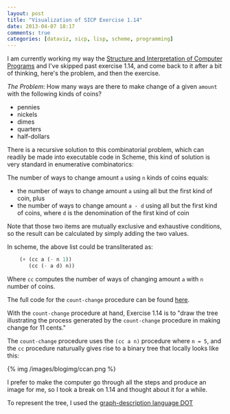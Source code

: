 ```yaml
---
layout: post
title: "Visualization of SICP Exercise 1.14"
date: 2013-04-07 18:17
comments: true
categories: [dataviz, sicp, lisp, scheme, programming]
---
```


I am currently working my way the [Structure and Interpretation of
Computer Programs](https://github.com/tlehman/sicp-exercises#readme)
and I've skipped past exercise 1.14, and come back to it after a bit
of thinking, here's the problem, and then the exercise.

*The Problem*: How many ways are there to make change of a given
 `amount` with the following kinds of coins?

 - pennies
 - nickels
 - dimes 
 - quarters
 - half-dollars

There is a recursive solution to this combinatorial problem, which can
readily be made into executable code in Scheme, this kind of solution
is very standard in enumerative combinatorics:

The number of ways to change amount `a` using `n` kinds of coins
equals:

 - the number of ways to change amount `a` using all but the first
 kind of coin, plus
 - the number of ways to change amount `a - d` using all but the
 first kind of coins, where `d` is the denomination of the first kind
 of coin

Note that those two items are mutually exclusive and exhaustive
conditions, so the result can be calculated by simply adding the two
values.

In scheme, the above list could be transliterated as:

```scheme
	(+ (cc a (- n 1))
	   (cc (- a d) n))
```

Where `cc` computes the number of ways of changing amount `a` with `n`
number of coins.

The full code for the `count-change` procedure can be found 
[here](https://github.com/tlehman/sicp-exercises/blob/master/count-change.scm#L3).

With the `count-change` procedure at hand, Exercise 1.14 is to "draw
the tree illustrating the process generated by the `count-change`
procedure in making change for 11 cents."

The `count-change` procedure uses the `(cc a n)` procedure where
`n = 5`, and the `cc` procedure naturually gives rise to a binary
tree that locally looks like this:

{% img /images/blogimg/ccan.png %}

I prefer to make the computer go through all the steps and produce an
image for me, so I took a break on 1.14 and thought about it for a
while.

To represent the tree, I used the [graph-description language DOT](http://en.wikipedia.org/wiki/DOT_(graph_description_language))